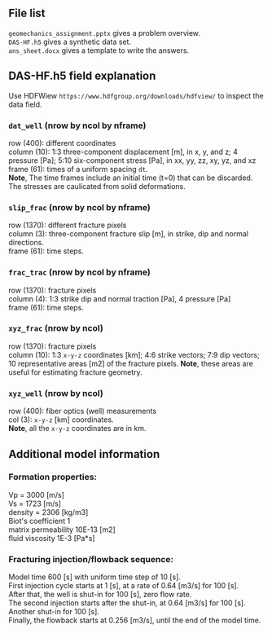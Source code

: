 ## File list
`geomechanics_assignment.pptx` gives a problem overview.   
`DAS-HF.h5` gives a synthetic data set.  
`ans_sheet.docx` gives a template to write the answers.
## DAS-HF.h5 field explanation
Use HDFWiew `https://www.hdfgroup.org/downloads/hdfview/` to inspect the data field.   
### `dat_well` (nrow by ncol by nframe)
row (400): different coordinates   
column (10): 1:3 three-component displacement [m], in x, y, and z; 4 pressure [Pa]; 5:10 six-component stress [Pa], in xx, yy, zz, xy, yz, and xz   
frame (61): times of a uniform spacing `dt`.   
**Note**, The time frames include an initial time (t=0) that can be discarded. The stresses are caulicated from solid deformations.  
### `slip_frac` (nrow by ncol by nframe)
row (1370): different fracture pixels   
column (3): three-component fracture slip [m], in strike, dip and normal directions.  
frame (61): time steps.   
### `frac_trac` (nrow by ncol by nframe)
row (1370): fracture pixels   
column (4): 1:3 strike dip and normal traction [Pa], 4 pressure [Pa]   
frame (61): time steps.   
### `xyz_frac` (nrow by ncol)
row (1370): fracture pixels   
column (10): 1:3 `x-y-z` coordinates [km]; 4:6 strike vectors; 7:9 dip vectors; 10 representative areas [m2] of the fracture pixels. **Note**, these areas are useful for estimating fracture geometry.
### `xyz_well` (nrow by ncol)
row (400): fiber optics (well) measurements   
col (3): `x-y-z` [km] coordinates.   
**Note**, all the `x-y-z` coordinates are in km.
## Additional model information
### Formation properties:   
Vp = 3000 [m/s]   
Vs = 1723 [m/s]   
density = 2306 [kg/m3]   
Biot's coefficient 1   
matrix permeability 10E-13 [m2]   
fluid viscosity 1E-3 [Pa*s]
### Fracturing injection/flowback sequence:   
Model time 600 [s] with uniform time step of 10 [s].   
First injection cycle starts at 1 [s], at a rate of 0.64 [m3/s] for 100 [s].   
After that, the well is shut-in for 100 [s], zero flow rate.   
The second injection starts after the shut-in, at 0.64 [m3/s] for 100 [s].   
Another shut-in for 100 [s].   
Finally, the flowback starts at 0.256 [m3/s], until the end of the model time. 
